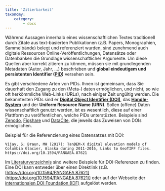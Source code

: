 ```yaml
---
title: 'Zitierbarkeit'
taxonomy:
    category:
        - docs
---
```


<style>
  .language-text{
    white-space: pre-wrap;
  }
</style>


Während Aussagen innerhalb eines wissenschaftlichen Textes traditionell durch Zitate aus text-basierten Publikationen (z.B. Papers, Monographien, Sammelbände) belegt und referenziert wurden, sind zunehmend auch digitale Ressourcen Online-Veröffentlichungen, Datensätze oder Datenbanken die Grundlage wissenschaftlicher Argumente. Um diese Quellen aber korrekt zitieren zu können, müssen sie mit grundlegenden Metadaten (Autor, Jahr, ...) beschrieben und **global eindeutigem und persistenten Identifier ([PID](https://de.wikipedia.org/wiki/Persistent_Identifier))** versehen sein.

Es gibt verschiedene Arten von PIDs. Ihnen ist gemeinsam, dass Sie dauerhaft den Zugang zu den (Meta-) daten ermöglichen, und nicht, so wie oft herkömmliche Web-Links (URLs), nach einiger Zeit ungültig werden. Die bekanntesten PIDs sind er [**Digital Object Identifier (DOI)**](http://www.doi.org/), das [**Handle-System**](http://www.handle.net/) und der **Uniform Resource Name (URN)**. Sollen (offene) Daten wissenschaftlich genutzt werden, ist es wesentlich, diese auf einer Plattform zu veröffentlichen, welche PIDs unterstüzten. Beispiele sind [Zenodo](https://zenodo.org/), [Figshare](https://figshare.com/) und [DataCite](https://www.datacite.org), die jeweils das Zuweisen von DOIs ermöglichen.

Beispiel für die Referenzierung eines Datensatzes mit DOI:
``` text
Vijay, S; Braun, MH (2017): TanDEM-X digital elevation models of Columbia Glacier, Alaska during 2011-2016, Links to GeoTIFF files. https://doi.org/10.1594/PANGAEA.87621
```
Im [Literaturverzeichnis](../../literatur) sind weitere Beispiele für DOI-Referenzen zu finden. Eine DOI kann entweder über einen Direktlink (z.B. [https://doi.org/10.1594/PANGAEA.87621](https://doi.org/10.1594/PANGAEA.87621)) oder auf der Webseite der [internationalen DOI Foundation (IDF)](https://www.doi.org/) aufgelöst werden.






<!--


Artikels traditionell durch Belege (d.h. direkte / indirekte) Zitate aus der wissenschtlichen Literatur

Das wissenschaftliche Arbeiten mit Daten

- OpenAIRE
- FAIR Prinzipien
- Reproduzierbarkeit
- Wiederverwendbarkeit
- Transparenz
- Allein reicht nicht aus
- Research Compendia
- Daten Zitieren
-->
